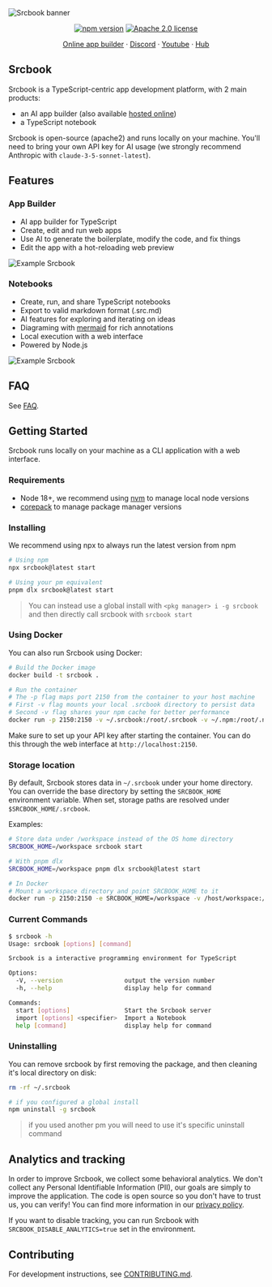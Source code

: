 <picture>
  <source media="(prefers-color-scheme: dark)" srcset="https://imagedelivery.net/oEu9i3VEvGGhcGGAYXSBLQ/2d5c9dda-044b-49e2-5255-4a0be1085d00/public">
  <source media="(prefers-color-scheme: light)" srcset="https://imagedelivery.net/oEu9i3VEvGGhcGGAYXSBLQ/064ebb1f-5153-4581-badd-42b42272fc00/public">
  <img alt="Srcbook banner" src="https://imagedelivery.net/oEu9i3VEvGGhcGGAYXSBLQ/064ebb1f-5153-4581-badd-42b42272fc00/public">
</picture>

<p align="center">
  <a href="https://badge.fury.io/js/srcbook"><img src="https://badge.fury.io/js/srcbook.svg" alt="npm version" /></a>
  <a href="https://opensource.org/licenses/Apache-2.0"><img src="https://img.shields.io/badge/License-Apache%202.0-blue.svg" alt="Apache 2.0 license" /></a>
</p>

<p align="center">
  <a href="https://srcbook.com">Online app builder</a> ·
  <a href="https://discord.gg/shDEGBSe2d">Discord</a> ·
  <a href="https://www.youtube.com/@srcbook">Youtube</a> ·
  <a href="https://hub.srcbook.com">Hub</a> 
</p>

## Srcbook

Srcbook is a TypeScript-centric app development platform, with 2 main products:

- an AI app builder (also available [hosted online](https://srcbook.com/))
- a TypeScript notebook

Srcbook is open-source (apache2) and runs locally on your machine. You'll need to bring your own API key for AI usage (we strongly recommend Anthropic with `claude-3-5-sonnet-latest`).

## Features

### App Builder

- AI app builder for TypeScript
- Create, edit and run web apps
- Use AI to generate the boilerplate, modify the code, and fix things
- Edit the app with a hot-reloading web preview

<picture>
  <source media="(prefers-color-scheme: dark)" srcset="https://i.imgur.com/lLJPZOs.png">
  <source media="(prefers-color-scheme: light)" srcset="https://i.imgur.com/k4xAyCQ.png">
  <img alt="Example Srcbook" src="https://i.imgur.com/k4xAyCQ.png">
</picture>

### Notebooks

- Create, run, and share TypeScript notebooks
- Export to valid markdown format (.src.md)
- AI features for exploring and iterating on ideas
- Diagraming with [mermaid](https://mermaid.js.org) for rich annotations
- Local execution with a web interface
- Powered by Node.js

<picture>
  <source media="(prefers-color-scheme: dark)" srcset="https://imagedelivery.net/oEu9i3VEvGGhcGGAYXSBLQ/2a4fa0f6-ef1b-4606-c9fa-b31d61b7c300/public">
  <source media="(prefers-color-scheme: light)" srcset="https://imagedelivery.net/oEu9i3VEvGGhcGGAYXSBLQ/ebfa2bfe-f805-4398-a348-0f48d4f93400/public">
  <img alt="Example Srcbook" src="https://imagedelivery.net/oEu9i3VEvGGhcGGAYXSBLQ/ebfa2bfe-f805-4398-a348-0f48d4f93400/public">
</picture>

## FAQ

See [FAQ](https://github.com/srcbookdev/srcbook/blob/main/FAQ.md).

## Getting Started

Srcbook runs locally on your machine as a CLI application with a web interface.

### Requirements

- Node 18+, we recommend using [nvm](https://github.com/nvm-sh/nvm) to manage local node versions
- [corepack](https://nodejs.org/api/corepack.html) to manage package manager versions

### Installing

We recommend using npx to always run the latest version from npm

```bash
# Using npm
npx srcbook@latest start

# Using your pm equivalent
pnpm dlx srcbook@latest start
```

> You can instead use a global install with `<pkg manager> i -g srcbook`
> and then directly call srcbook with `srcbook start`

### Using Docker

You can also run Srcbook using Docker:

```bash
# Build the Docker image
docker build -t srcbook .

# Run the container
# The -p flag maps port 2150 from the container to your host machine
# First -v flag mounts your local .srcbook directory to persist data
# Second -v flag shares your npm cache for better performance
docker run -p 2150:2150 -v ~/.srcbook:/root/.srcbook -v ~/.npm:/root/.npm srcbook
```

Make sure to set up your API key after starting the container. You can do this through the web interface at `http://localhost:2150`.

### Storage location

By default, Srcbook stores data in `~/.srcbook` under your home directory. You can override the base directory by setting the `SRCBOOK_HOME` environment variable. When set, storage paths are resolved under `$SRCBOOK_HOME/.srcbook`.

Examples:

```bash
# Store data under /workspace instead of the OS home directory
SRCBOOK_HOME=/workspace srcbook start

# With pnpm dlx
SRCBOOK_HOME=/workspace pnpm dlx srcbook@latest start

# In Docker
# Mount a workspace directory and point SRCBOOK_HOME to it
docker run -p 2150:2150 -e SRCBOOK_HOME=/workspace -v /host/workspace:/workspace srcbook
```

### Current Commands

```bash
$ srcbook -h
Usage: srcbook [options] [command]

Srcbook is a interactive programming environment for TypeScript

Options:
  -V, --version                 output the version number
  -h, --help                    display help for command

Commands:
  start [options]               Start the Srcbook server
  import [options] <specifier>  Import a Notebook
  help [command]                display help for command
```

### Uninstalling

You can remove srcbook by first removing the package, and then cleaning it's local directory on disk:

```bash
rm -rf ~/.srcbook

# if you configured a global install
npm uninstall -g srcbook
```

> if you used another pm you will need to use it's specific uninstall command

## Analytics and tracking

In order to improve Srcbook, we collect some behavioral analytics. We don't collect any Personal Identifiable Information (PII), our goals are simply to improve the application. The code is open source so you don't have to trust us, you can verify! You can find more information in our [privacy policy](https://github.com/srcbookdev/srcbook/blob/main/PRIVACY-POLICY.md).

If you want to disable tracking, you can run Srcbook with `SRCBOOK_DISABLE_ANALYTICS=true` set in the environment.

## Contributing

For development instructions, see [CONTRIBUTING.md](https://github.com/srcbookdev/srcbook/blob/main/CONTRIBUTING.md).
